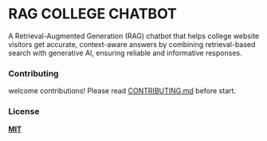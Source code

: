 RAG COLLEGE CHATBOT
=========================
A Retrieval-Augmented Generation (RAG) chatbot that helps college website visitors get accurate, context-aware answers by combining retrieval-based search with generative AI, ensuring reliable and informative responses.

### Contributing
welcome contributions! Please read [CONTRIBUTING.md](CONTRIBUTING.md) before start.

### License
**[MIT](LICENSE)** 
